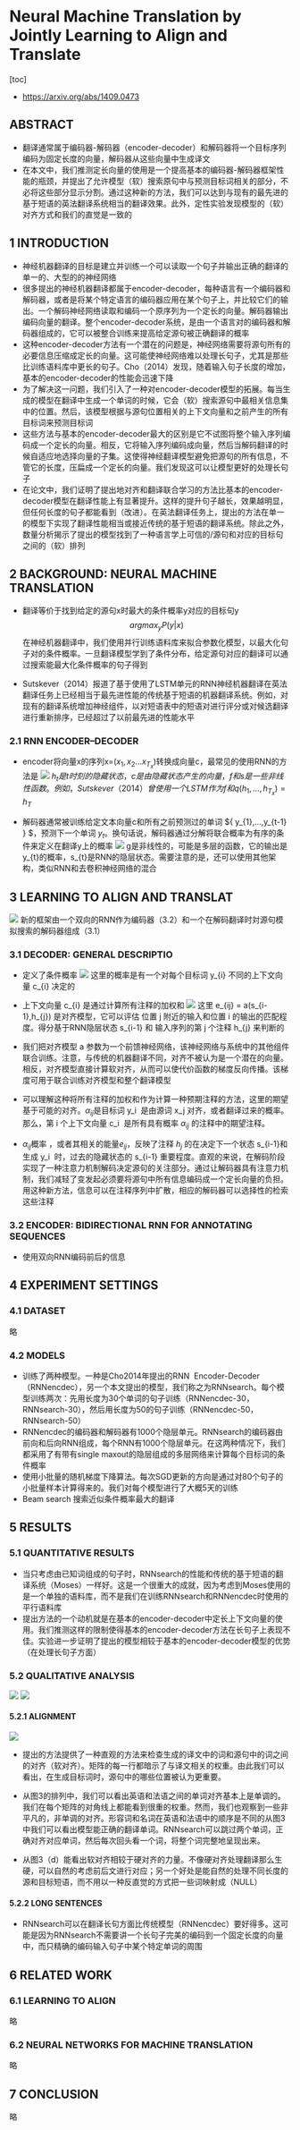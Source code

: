 # Neural Machine Translation by Jointly Learning to Align and Translate
[toc]

- https://arxiv.org/abs/1409.0473

##  ABSTRACT
- 翻译通常属于编码器-解码器（encoder-decoder）和解码器将一个目标序列编码为固定长度的向量，解码器从这些向量中生成译文
- 在本文中，我们推测定长向量的使用是一个提高基本的编码器-解码器框架性能的瓶颈，并提出了允许模型（软）搜索原句中与预测目标词相关的部分，不必将这些部分显示分割。通过这种新的方法，我们可以达到与现有的最先进的基于短语的英法翻译系统相当的翻译效果。此外，定性实验发现模型的（软）对齐方式和我们的直觉是一致的

##  1 INTRODUCTION
- 神经机器翻译的目标是建立并训练一个可以读取一个句子并输出正确的翻译的单一的、大型的的神经网络
- 很多提出的神经机器翻译都属于encoder-decoder，每种语言有一个编码器和解码器，或者是将某个特定语言的编码器应用在某个句子上，并比较它们的输出。一个解码神经网络读取和编码一个原序列为一个定长的向量。解码器输出编码向量的翻译。整个encoder-decoder系统，是由一个语言对的编码器和解码器组成的，它可以被整合训练来提高给定源句被正确翻译的概率
- 这种encoder-decoder方法有一个潜在的问题是，神经网络需要将源句所有的必要信息压缩成定长的向量。这可能使神经网络难以处理长句子，尤其是那些比训练语料库中更长的句子。Cho（2014）发现，随着输入句子长度的增加，基本的encoder-decoder的性能会迅速下降
- 为了解决这一问题，我们引入了一种对encoder-decoder模型的拓展。每当生成的模型在翻译中生成一个单词的时候，它会（软）搜索源句中最相关信息集中的位置。然后，该模型根据与源句位置相关的上下文向量和之前产生的所有目标词来预测目标词
- 这些方法与基本的encoder-decoder最大的区别是它不试图将整个输入序列编码成一个定长的向量。相反，它将输入序列编码成向量，然后当解码翻译的时候自适应地选择向量的子集。这使得神经翻译模型避免把源句的所有信息，不管它的长度，压扁成一个定长的向量。我们发现这可以让模型更好的处理长句子
- 在论文中，我们证明了提出地对齐和翻译联合学习的方法比基本的encoder-decoder模型在翻译性能上有显著提升。这样的提升句子越长，效果越明显，但任何长度的句子都能看到（改进）。在英法翻译任务上，提出的方法在单一的模型下实现了翻译性能相当或接近传统的基于短语的翻译系统。除此之外，数量分析揭示了提出的模型找到了一种语言学上可信的/源句和对应的目标句之间的（软）排列

## 2 BACKGROUND: NEURAL MACHINE TRANSLATION
- 翻译等价于找到给定的源句x时最大的条件概率y对应的目标句y
$$argmax_y P(y|x)$$
在神经机器翻译中，我们使用并行训练语料库来拟合参数化模型，以最大化句子对的条件概率。一旦翻译模型学到了条件分布，给定源句对应的翻译可以通过搜索能最大化条件概率的句子得到

- Sutskever（2014）报道了基于使用了LSTM单元的RNN神经机器翻译在英法翻译任务上已经相当于最先进性能的传统基于短语的机器翻译系统。例如，对现有的翻译系统增加神经组件，以对短语表中的短语对进行评分或对候选翻译进行重新排序，已经超过了以前最先进的性能水平

### 2.1 RNN ENCODER–DECODER
- encoder将向量x的序列x=($x_{1},x_{2}...x_{T_{x}}$)转换成向量c，最常见的使用RNN的方法是
![](../../images/d0001/03902070600206240706.png)
$h_{t} 是 t 时刻的隐藏状态，c是由隐藏状态产生的向量，f 和 s 是一些非线性函数。例如，Sutskever（2014）曾使用一个LSTM作为 f 和q({h_{1},...,h_{T_{x}}}) = h_{T}$

- 解码器通常被训练给定文本向量c和所有之前预测过的单词 ${ y_{1},...,y_{t-1} } $，预测下一个单词 $y_{t}$。换句话说，解码器通过分解将联合概率为有序的条件来定义在翻译y上的概率
![](../../images/d0001/03902440600206264406.png)
g是非线性的，可能是多层的函数，它的输出是y_{t}的概率，s_{t}是RNN的隐层状态。需要注意的是，还可以使用其他架构，类似RNN和去卷积神经网络的混合

## 3 LEARNING TO ALIGN AND TRANSLAT
![](../../images/d0001/03902220600206522206.png)
新的框架由一个双向的RNN作为编码器（3.2）和一个在解码翻译时対源句模拟搜索的解码器组成（3.1）

### 3.1 DECODER: GENERAL DESCRIPTIO
- 定义了条件概率
![](../../images/d0001/03902290600206292906.png)
这里的概率是有一个对每个目标词 y_{i} 不同的上下文向量 c_{i} 决定的

- 上下文向量 c_{i} 是通过计算所有注释的加权和
![](../../images/d0001/03902170600206301706.png)
这里 e_{ij} = a(s_{i-1},h_{j}) 是对齐模型，它可以评估 位置 j 附近的输入和位置 i 的输出的匹配程度。得分基于RNN隐层状态 s_{i-1} 和 输入序列的第 j 个注释 h_{j} 来判断的

- 我们把对齐模型 a 参数为一个前馈神经网络，该神经网络与系统中的其他组件联合训练。注意，与传统的机器翻译不同，对齐不被认为是一个潜在的向量。相反，对齐模型直接计算软对齐，从而可以使代价函数的梯度反向传播。该梯度可用于联合训练对齐模型和整个翻译模型
- 可以理解这种将所有注释的加权和作为计算一种预期注释的方法，这里的期望基于可能的对齐。$\alpha_{ij}$是目标词 y_i  是由源词 x_j 对齐，或者翻译过来的概率。那么，第 i 个上下文向量 c_i  是所有具有概率 $\alpha_{ij}$ 的注释中的期望注释。
- $\alpha_{ij}$概率 ，或者其相关的能量$e_{ij}$，反映了注释 $h_j$ 的在决定下一个状态 s_{i-1}和生成 y_i  时，过去的隐藏状态的  s_{i-1} 重要程度。直观的来说，在解码阶段实现了一种注意力机制解码决定源句的关注部分。通过让解码器具有注意力机制，我们减轻了变发起必须要将源句中所有信息编码成一个定长向量的负担。用这种新方法，信息可以在注释序列中扩散，相应的解码器可以选择性的检索这些注释
  
### 3.2 ENCODER: BIDIRECTIONAL RNN FOR ANNOTATING SEQUENCES
- 使用双向RNN编码前后的信息

## 4 EXPERIMENT SETTINGS

### 4.1 DATASET
略

### 4.2 MODELS
- 训练了两种模型。一种是Cho2014年提出的RNN  Encoder-Decoder（RNNencdec），另一个本文提出的模型，我们称之为RNNsearch。每个模型训练两次：先用长度为30个单词的句子训练（RNNencdec-30，RNNsearch-30），然后用长度为50的句子训练（RNNencdec-50，RNNsearch-50）
- RNNencdec的编码器和解码器有1000个隐层单元。RNNsearch的编码器由前向和后向RNN组成，每个RNN有1000个隐层单元。在这两种情况下，我们都采用了有带有single maxout的隐层组成的多层网络来计算每个目标词的条件概率
- 使用小批量的随机梯度下降算法。每次SGD更新的方向是通过对80个句子的小批量样本计算得来的。我们对每个模型进行了大概5天的训练
- Beam search 搜索近似条件概率最大的翻译

## 5 RESULTS

### 5.1 QUANTITATIVE RESULTS
- 当只考虑由已知词组成的句子时，RNNsearch的性能和传统的基于短语的翻译系统（Moses）一样好。这是一个很重大的成就，因为考虑到Moses使用的是一个单独的语料库，而不是我们在训练RNNsearch和RNNencdec时使用的平行语料库
- 提出方法的一个动机就是在基本的encoder-decoder中定长上下文向量的使用。我们推测这样的限制使得基本的encoder-decoder方法在长句子上表现不佳。实验进一步证明了提出的模型相较于基本的encoder-decoder模型的优势（在处理长句子方面）


### 5.2 QUALITATIVE ANALYSIS
![](../../images/d0001/03902360600206513606.png)
![](../../images/d0001/03902220600206502206.png)

#### 5.2.1 ALIGNMENT
![](../../images/d0001/03902100600206511006.png)

- 提出的方法提供了一种直观的方法来检查生成的译文中的词和源句中的词之间的对齐（软对齐）。矩阵的每一行都暗示了与译文相关的权重。由此我们可以看出，在生成目标词时，源句中的哪些位置被认为更重要。

- 从图3的排列中，我们可以看出英语和法语之间的单词对齐基本上是单调的。我们在每个矩阵的对角线上都能看到很重的权重。然而，我们也观察到一些非平凡的，非单调的对齐。形容词和名词在英语和法语中的顺序是不同的从图3中我们可以看出模型能正确的翻译单词。RNNsearch可以跳过两个单词，正确对齐对应单词，然后每次回头看一个词，将整个词完整地呈现出来。

- 从图3（d）能看出软对齐相较于硬对齐的力量。不像硬对齐处理翻译那么生硬，可以自然的考虑前后文进行对应；另一个好处是能自然的处理不同长度的源和目标短语，而不用以一种反直觉的方式把一些词映射成（NULL）

#### 5.2.2 LONG SENTENCES
- RNNsearch可以在翻译长句方面比传统模型（RNNencdec）要好得多。这可能是因为RNNsearch不需要讲一个长句子完美的编码到一个固定长度的向量中，而只精确的编码输入句子中某个特定单词的周围

## 6 RELATED WORK
### 6.1 LEARNING TO ALIGN
略

### 6.2 NEURAL NETWORKS FOR MACHINE TRANSLATION
略

## 7 CONCLUSION
略
